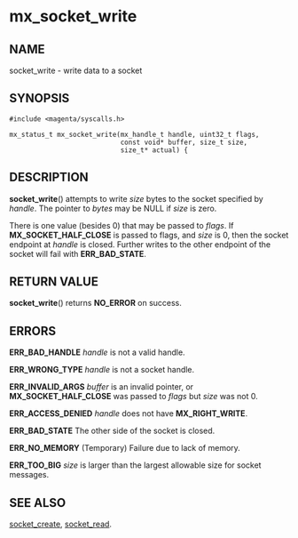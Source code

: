 # mx_socket_write

## NAME

socket_write - write data to a socket

## SYNOPSIS

```
#include <magenta/syscalls.h>

mx_status_t mx_socket_write(mx_handle_t handle, uint32_t flags,
                            const void* buffer, size_t size,
                            size_t* actual) {
```

## DESCRIPTION

**socket_write**() attempts to write *size* bytes to the socket
specified by *handle*.  The pointer to *bytes* may be NULL if *size*
is zero.

There is one value (besides 0) that may be passed to *flags*. If
**MX_SOCKET_HALF_CLOSE** is passed to flags, and *size* is 0, then the
socket endpoint at *handle* is closed. Further writes to the other
endpoint of the socket will fail with **ERR_BAD_STATE**.

## RETURN VALUE

**socket_write**() returns **NO_ERROR** on success.

## ERRORS

**ERR_BAD_HANDLE**  *handle* is not a valid handle.

**ERR_WRONG_TYPE**  *handle* is not a socket handle.

**ERR_INVALID_ARGS**  *buffer* is an invalid pointer, or
**MX_SOCKET_HALF_CLOSE** was passed to *flags* but *size* was
not 0.

**ERR_ACCESS_DENIED**  *handle* does not have **MX_RIGHT_WRITE**.

**ERR_BAD_STATE**  The other side of the socket is closed.

**ERR_NO_MEMORY**  (Temporary) Failure due to lack of memory.

**ERR_TOO_BIG** *size* is larger than the largest allowable size for
socket messages.

## SEE ALSO

[socket_create](socket_create.md),
[socket_read](socket_read.md).
